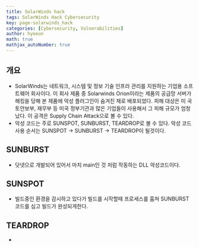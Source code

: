 ```yaml
---
title: SolarWinds hack
tags: SolarWinds Hack Cybersecurity
key: page-solarwinds_hack
categories: [Cybersecurity, Vulnerabilities]
author: hyoeun
math: true
mathjax_autoNumber: true
---
```


## 개요
* SolarWinds는 네트워크, 시스템 및 정보 기술 인프라 관리를 지원하는 기업용 소프트웨어 회사이다. 이 회사 제품 중 Solarwinds Orion이라는 제품의 공급망 서버가 해킹을 당해 본 제품에 악성 플러그인이 숨겨진 채로 배포되었다. 피해 대상은 미 국토안보부, 재무부 등 미국 정부기관과 많은 기업들이 사용해서 그 피해 규모가 엄청났다. 이 공격은 Supply Chain Attack으로 볼 수 있다.
* 악성 코드는 주로 SUNSPOT, SUNBURST, TEARDROP로 볼 수 있다. 악성 코드 사용 순서는 SUNSPOT -> SUNBURST -> TEARDROP이 될것이다.

## SUNBURST
* 닷넷으로 개발되어 있어서 마치 main인 것 처럼 작동하는 DLL 악성코드이다.

## SUNSPOT
* 빌드중인 환경을 감시하고 있다가 빌드를 시작할때 프로세스를 훔쳐 SUNBURST 코드를 심고 빌드가 완성되게한다.

## TEARDROP
* 